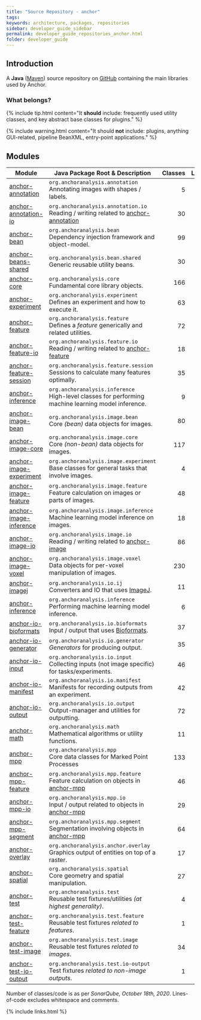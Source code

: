 ```yaml
---
title: "Source Repository - anchor"
tags:
keywords: architecture, packages, repositories
sidebar: developer_guide_sidebar
permalink: developer_guide_repositories_anchor.html
folder: developer_guide
---
```


## Introduction

A **Java** ([Maven](/developer_guide_environment_maven.html)) source repository on [GitHub](https://github.com/anchoranalysis/anchor) containing the main libraries
used by Anchor.

### What belongs?

{% include tip.html content="It **should** include: frequently used utility classes, and key abstract base classes for plugins." %}

{% include warning.html content="It should **not** include: plugins, anything GUI-related, pipeline BeanXML, entry-point applications." %}




## Modules

| Module | Java Package Root &amp; Description  | Classes | Lines&#x2011;of&#x2011;Code |
|------------|------------------|-------------:|-------------:|
| [anchor-annotation](https://github.com/anchoranalysis/anchor/tree/master/anchor-annotation) | `org.anchoranalysis.annotation`<br>Annotating images with shapes / labels. | 5 | 160 |
| [anchor-annotation-io](https://github.com/anchoranalysis/anchor/tree/master/anchor-annotation-io) | `org.anchoranalysis.annotation.io`<br>Reading / writing related to [anchor-annotation](https://github.com/anchoranalysis/anchor/tree/master/anchor-annotation) | 30 | 1,158 |
| [anchor-bean](https://github.com/anchoranalysis/anchor/tree/master/anchor-bean) | `org.anchoranalysis.bean`<br>Dependency injection framework and object-model. | 99 | 3,153 |
| [anchor-beans-shared](https://github.com/anchoranalysis/anchor/tree/master/anchor-beans-shared) | `org.anchoranalysis.bean.shared`<br>Generic reusable utility beans. | 30 | 645 |
| [anchor-core](https://github.com/anchoranalysis/anchor/tree/master/anchor-core) | `org.anchoranalysis.core`<br>Fundamental core library objects. | 166 | 4,181 |
| [anchor-experiment](https://github.com/anchoranalysis/anchor/tree/master/anchor-experiment) | `org.anchoranalysis.experiment`<br>Defines an experiment and how to execute it. | 63 | 2,300 |
| [anchor-feature](https://github.com/anchoranalysis/anchor/tree/master/anchor-feature) | `org.anchoranalysis.feature`<br>Defines a *feature* generically and related utilities. | 72 | 2,351 |
| [anchor-feature-io](https://github.com/anchoranalysis/anchor/tree/master/anchor-feature-io) | `org.anchoranalysis.feature.io`<br>Reading / writing related to [anchor-feature](https://github.com/anchoranalysis/anchor/tree/master/anchor-feature) | 18 | 717 |
| [anchor-feature-session](https://github.com/anchoranalysis/anchor/tree/master/anchor-feature-session) | `org.anchoranalysis.feature.session`<br>Sessions to calculate many features optimally. | 35 | 1,479 |
| [anchor-inference](https://github.com/anchoranalysis/anchor/tree/master/anchor-inference) | `org.anchoranalysis.inference`<br>High-level classes for performing machine learning model inference. | 9 | 222 |
| [anchor-image-bean](https://github.com/anchoranalysis/anchor/tree/master/anchor-image-bean) | `org.anchoranalysis.image.bean`<br>Core *(bean)* data objects for images. | 80 | 1,932 |
| [anchor-image-core](https://github.com/anchoranalysis/anchor/tree/master/anchor-image-core) | `org.anchoranalysis.image.core`<br>Core *(non-bean)* data objects for images. | 117 | 5,508 |
| [anchor-image-experiment](https://github.com/anchoranalysis/anchor/tree/master/anchor-image-experiment) | `org.anchoranalysis.image.experiment`<br>Base classes for general tasks that involve images. | 4 | 152 |
| [anchor-image-feature](https://github.com/anchoranalysis/anchor/tree/master/anchor-image-feature) | `org.anchoranalysis.image.feature`<br>Feature calculation on images or parts of images. | 48 | 1,445 |
| [anchor-image-inference](https://github.com/anchoranalysis/anchor/tree/master/anchor-image-inference) | `org.anchoranalysis.image.inference`<br>Machine learning model inference on images. | 18 | 775 |
| [anchor-image-io](https://github.com/anchoranalysis/anchor/tree/master/anchor-image-io) | `org.anchoranalysis.image.io`<br>Reading / writing related to [anchor-image](https://github.com/anchoranalysis/anchor/tree/master/anchor-image) | 86 | 3,716 |
| [anchor-image-voxel](https://github.com/anchoranalysis/anchor/tree/master/anchor-image-voxel) | `org.anchoranalysis.image.voxel`<br>Data objects for per-voxel manipulation of images. | 230 | 10,195 |
| [anchor-imagej](https://github.com/anchoranalysis/anchor/tree/master/anchor-imagej) | `org.anchoranalysis.io.ij`<br>Converters and IO that uses [ImageJ](https://imagej.net/Welcome). | 11 | 656 |
| [anchor-inference](https://github.com/anchoranalysis/anchor/tree/master/anchor-inference) | `org.anchoranalysis.inference`<br>Performing machine learning model inference. | 6 | 143 |
| [anchor-io-bioformats](https://github.com/anchoranalysis/anchor/tree/master/anchor-io-bioformats) | `org.anchoranalysis.io.bioformats`<br>Input / output that uses [Bioformats](https://www.openmicroscopy.org/bio-formats/). | 37 | 1,510 |
| [anchor-io-generator](https://github.com/anchoranalysis/anchor/tree/master/anchor-io-generator) | `org.anchoranalysis.io.generator`<br>*Generators* for producing output.  | 35 | 1,325 |
| [anchor-io-input](https://github.com/anchoranalysis/anchor/tree/master/anchor-io-input) | `org.anchoranalysis.io.input`<br>Collecting inputs (not image specific) for tasks/experiments. | 46 | 1,372 |
| [anchor-io-manifest](https://github.com/anchoranalysis/anchor/tree/master/anchor-io-manifest) | `org.anchoranalysis.io.manifest`<br>Manifests for recording outputs from an experiment. | 42 | 1,311 |
| [anchor-io-output](https://github.com/anchoranalysis/anchor/tree/master/anchor-io-output) | `org.anchoranalysis.io.output`<br>Output-manager and utilities for outputting. | 72 | 2,042 |
| [anchor-math](https://github.com/anchoranalysis/anchor/tree/master/anchor-math) | `org.anchoranalysis.math`<br>Mathematical algorithms or utility functions. | 11 | 855 |
| [anchor-mpp](https://github.com/anchoranalysis/anchor/tree/master/anchor-mpp) | `org.anchoranalysis.mpp`<br>Core data classes for Marked Point Processes | 133 | 5,431 |
| [anchor-mpp-feature](https://github.com/anchoranalysis/anchor/tree/master/anchor-mpp-feature) | `org.anchoranalysis.mpp.feature`<br>Feature calculation on objects in [anchor-mpp](https://github.com/anchoranalysis/anchor/tree/master/anchor-mpp) | 46 | 2,247 |
| [anchor-mpp-io](https://github.com/anchoranalysis/anchor/tree/master/anchor-mpp-io) | `org.anchoranalysis.mpp.io`<br>Input / output related to objects in [anchor-mpp](https://github.com/anchoranalysis/anchor/tree/master/anchor-mpp) | 29 | 1,5152 |
| [anchor-mpp-segment](https://github.com/anchoranalysis/anchor/tree/master/anchor-mpp-segment) | `org.anchoranalysis.mpp.segment`<br>Segmentation involving objects in [anchor-mpp](https://github.com/anchoranalysis/anchor/tree/master/anchor-mpp) | 64 | 1,867 |
| [anchor-overlay](https://github.com/anchoranalysis/anchor/tree/master/anchor-overlay) | `org.anchoranalysis.anchor.overlay`<br>Graphics output of entities on top of a raster. | 17 | 710 |
| [anchor-spatial](https://github.com/anchoranalysis/anchor/tree/master/anchor-spatial) | `org.anchoranalysis.spatial`<br>Core geometry and spatial manipulation. | 27 | 1,178 |
| [anchor-test](https://github.com/anchoranalysis/anchor/tree/master/anchor-test) | `org.anchoranalysis.test`<br>Reusable test fixtures/utilities *(at highest generality)*. | 4 | 212 |
| [anchor-test-feature](https://github.com/anchoranalysis/anchor/tree/master/anchor-test-feature) | `org.anchoranalysis.test.feature`<br>Reusable test fixtures *related to features*. | 1 | 60 |
| [anchor-test-image](https://github.com/anchoranalysis/anchor/tree/master/anchor-test-image) | `org.anchoranalysis.test.image`<br>Reusable test fixtures *related to images*. | 34 | 1,697 |
| [anchor-test-io-output](https://github.com/anchoranalysis/anchor/tree/master/anchor-test-io-output) | `org.anchoranalysis.test.io-output`<br>Test fixtures *related to non-image outputs*. | 1 | 33 |

Number of classes/code is as per *SonarQube, October 18th, 2020*. Lines-of-code excludes whitespace and comments.

{% include links.html %}
